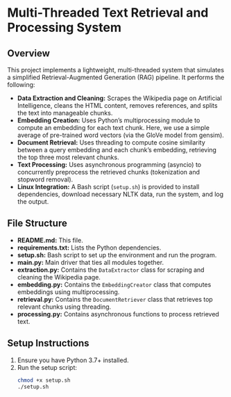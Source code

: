 # Multi-Threaded Text Retrieval and Processing System

## Overview
This project implements a lightweight, multi-threaded system that simulates a simplified Retrieval-Augmented Generation (RAG) pipeline. It performs the following:
- **Data Extraction and Cleaning:** Scrapes the Wikipedia page on Artificial Intelligence, cleans the HTML content, removes references, and splits the text into manageable chunks.
- **Embedding Creation:** Uses Python’s multiprocessing module to compute an embedding for each text chunk. Here, we use a simple average of pre-trained word vectors (via the GloVe model from gensim).
- **Document Retrieval:** Uses threading to compute cosine similarity between a query embedding and each chunk’s embedding, retrieving the top three most relevant chunks.
- **Text Processing:** Uses asynchronous programming (asyncio) to concurrently preprocess the retrieved chunks (tokenization and stopword removal).
- **Linux Integration:** A Bash script (`setup.sh`) is provided to install dependencies, download necessary NLTK data, run the system, and log the output.

## File Structure
- **README.md:** This file.
- **requirements.txt:** Lists the Python dependencies.
- **setup.sh:** Bash script to set up the environment and run the program.
- **main.py:** Main driver that ties all modules together.
- **extraction.py:** Contains the `DataExtractor` class for scraping and cleaning the Wikipedia page.
- **embedding.py:** Contains the `EmbeddingCreator` class that computes embeddings using multiprocessing.
- **retrieval.py:** Contains the `DocumentRetriever` class that retrieves top relevant chunks using threading.
- **processing.py:** Contains asynchronous functions to process retrieved text.

## Setup Instructions
1. Ensure you have Python 3.7+ installed.
2. Run the setup script:
   ```bash
   chmod +x setup.sh
   ./setup.sh
